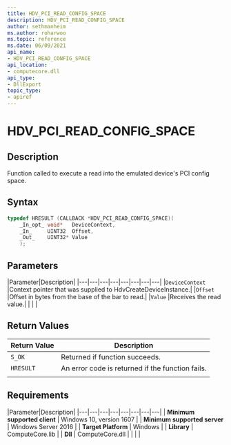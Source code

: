 ```yaml
---
title: HDV_PCI_READ_CONFIG_SPACE
description: HDV_PCI_READ_CONFIG_SPACE
author: sethmanheim
ms.author: roharwoo
ms.topic: reference
ms.date: 06/09/2021
api_name:
- HDV_PCI_READ_CONFIG_SPACE
api_location:
- computecore.dll
api_type:
- DllExport
topic_type: 
- apiref
---
```

# HDV_PCI_READ_CONFIG_SPACE

## Description

Function called to execute a read into the emulated device's PCI config space.

## Syntax

```C++
typedef HRESULT (CALLBACK *HDV_PCI_READ_CONFIG_SPACE)(
    _In_opt_ void*   DeviceContext,
    _In_     UINT32  Offset,
    _Out_    UINT32* Value
    );
```

## Parameters

|Parameter|Description|
|---|---|---|---|---|---|---|---|
|`DeviceContext` |Context pointer that was supplied to HdvCreateDeviceInstance.|
|`Offset` |Offset in bytes from the base of the bar to read.|
|`Value` |Receives the read value.|
|    |    |

## Return Values

|Return Value     |Description|
|---|---|
|`S_OK` | Returned if function succeeds.|
|`HRESULT` | An error code is returned if the function fails.
|     |     |

## Requirements

|Parameter|Description|
|---|---|---|---|---|---|---|---|
| **Minimum supported client** | Windows 10, version 1607 |
| **Minimum supported server** | Windows Server 2016 |
| **Target Platform** | Windows |
| **Library** | ComputeCore.lib |
| **Dll** | ComputeCore.dll |
|    |    |
